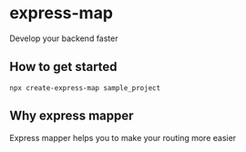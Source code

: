 # express-map
Develop your backend faster 
## How to get started
    npx create-express-map sample_project
## Why express mapper
Express mapper helps you to make your routing more easier

